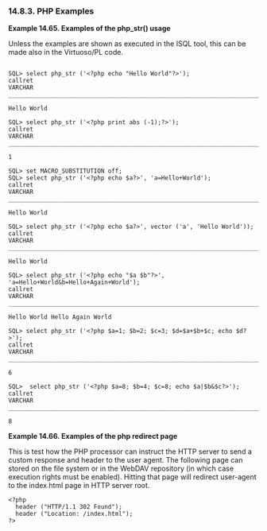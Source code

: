 <div id="serverphpexamples" class="section">

<div class="titlepage">

<div>

<div>

### 14.8.3. PHP Examples

</div>

</div>

</div>

<div id="ex_serverphpstr" class="example">

**Example 14.65. Examples of the php_str() usage**

<div class="example-contents">

Unless the examples are shown as executed in the ISQL tool, this can be
made also in the Virtuoso/PL code.

``` programlisting

SQL> select php_str ('<?php echo "Hello World"?>');
callret
VARCHAR
_______________________________________________________________________________

Hello World

SQL> select php_str ('<?php print abs (-1);?>');
callret
VARCHAR
_______________________________________________________________________________

1

SQL> set MACRO_SUBSTITUTION off;
SQL> select php_str ('<?php echo $a?>', 'a=Hello+World');
callret
VARCHAR
_______________________________________________________________________________

Hello World

SQL> select php_str ('<?php echo $a?>', vector ('a', 'Hello World'));
callret
VARCHAR
_______________________________________________________________________________

Hello World

SQL> select php_str ('<?php echo "$a $b"?>', 'a=Hello+World&b=Hello+Again+World');
callret
VARCHAR
_______________________________________________________________________________

Hello World Hello Again World

SQL> select php_str ('<?php $a=1; $b=2; $c=3; $d=$a+$b+$c; echo $d?>');
callret
VARCHAR
_______________________________________________________________________________

6

SQL>  select php_str ('<?php $a=8; $b=4; $c=8; echo $a|$b&$c?>');
callret
VARCHAR
_______________________________________________________________________________

8
```

</div>

</div>

  

<div id="serverphpredir" class="example">

**Example 14.66. Examples of the php redirect page**

<div class="example-contents">

This is test how the PHP processor can instruct the HTTP server to send
a custom response and header to the user agent. The following page can
stored on the file system or in the WebDAV repository (in which case
execution rights must be enabled). Hitting that page will redirect
user-agent to the index.html page in HTTP server root.

``` programlisting
<?php
  header ("HTTP/1.1 302 Found");
  header ("Location: /index.html");
?>
```

</div>

</div>

  

</div>
